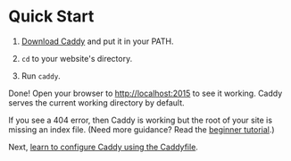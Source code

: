# Quick Start

1.  [Download Caddy](https://github.com/tmpim/casket/releases) and put it in your PATH.

2.  `cd` to your website's directory.

3.  Run `caddy`.

Done! Open your browser to <http://localhost:2015> to see it working. Caddy serves the current working directory by
default.

If you see a 404 error, then Caddy is working but the root of your site is missing an index file. (Need more guidance?
Read the [beginner tutorial](/tutorial/beginner).)

Next, [learn to configure Caddy using the Caddyfile](/tutorial/caddyfile).
